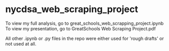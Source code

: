 # nycdsa_web_scraping_project

To view my full analysis, go to great_schools_web_scrapping_project.ipynb
To view my presentation, go to GreatSchools Web Scraping Project.pdf

All other .ipynb or .py files in the repo were either used for 'rough drafts' or not used at all.
